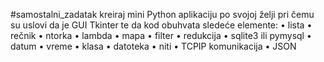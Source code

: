 #samostalni_zadatak
kreiraj mini Python aplikaciju po svojoj želji pri čemu su uslovi da je GUI Tkinter te da kod obuhvata sledeće elemente:
• lista
• rečnik
• ntorka
• lambda
• mapa
• filter
• redukcija
• sqlite3 ili pymysql
• datum
• vreme
• klasa
• datoteka
• niti
• TCPIP komunikacija
• JSON
